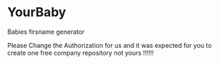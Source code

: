 # YourBaby
Babies firsname generator

Please Change the Authorization for us and it was expected for you to create one free company repository not yours !!!!!!
